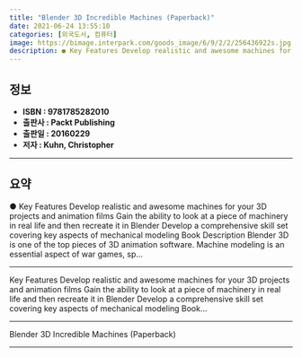 ```yaml
---
title: "Blender 3D Incredible Machines (Paperback)"
date: 2021-06-24 13:55:10
categories: [외국도서, 컴퓨터]
image: https://bimage.interpark.com/goods_image/6/9/2/2/256436922s.jpg
description: ● Key Features Develop realistic and awesome machines for your 3D projects and animation films Gain the ability to look at a piece of machinery in real life an
---
```


## **정보**

- **ISBN : 9781785282010**
- **출판사 : Packt Publishing**
- **출판일 : 20160229**
- **저자 : Kuhn, Christopher**

------



## **요약**

●  Key Features Develop realistic and awesome machines for your 3D projects and animation films Gain the ability to look at a piece of machinery in real life and then recreate it in Blender Develop a comprehensive skill set covering key aspects of mechanical modeling Book Description Blender 3D is one of the top pieces of 3D animation software. Machine modeling is an essential aspect of war games, sp...

------

Key Features Develop realistic and awesome machines for your 3D projects and animation films Gain the ability to look at a piece of machinery in real life and then recreate it in Blender Develop a comprehensive skill set covering key aspects of mechanical modeling Book... 

------


Blender 3D Incredible Machines (Paperback) 

------



